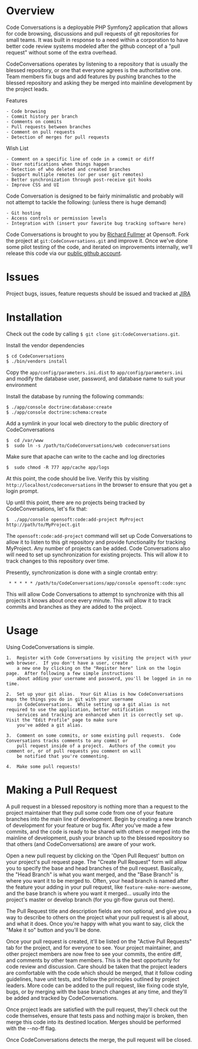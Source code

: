 Overview
========

Code Conversations is a deployable PHP Symfony2 application that allows for code browsing, discussions and pull requests
of git repositories for small teams.  It was built in response to a need within a corporation to have better code review
systems modeled after the github concept of a "pull request" without some of the extra overhead.

CodeConversations operates by listening to a repository that is usually the blessed repository, or one that everyone
agrees is the authoritative one.  Team members fix bugs and add features by pushing branches to the blessed repository
and asking they be merged into mainline development by the project leads.

Features

	- Code browsing
	- Commit history per branch
	- Comments on commits
	- Pull requests between branches
	- Comment on pull requests
	- Detection of merges for pull requests

Wish List

	- Comment on a specific line of code in a commit or diff
	- User notifications when things happen
	- Detection of who deleted and created branches
	- Support multiple remotes (or per user git remotes)
	- Better synchronization through post-receive git hooks
	- Improve CSS and UI

Code Conversation is designed to be fairly minimalistic and probably will not attempt to tackle the following: (unless
there is huge demand)

	- Git hosting
	- Access controls or permission levels
	- Integration with (insert your favorite bug tracking software here)

Code Conversations is brought to you by [Richard Fullmer](http://github.com/richardfullmer) at Opensoft.  Fork the project
at `git:CodeConversations.git` and improve it.  Once we've done some pilot testing of the code, and iterated on improvements
internally, we'll release this code via our [public github account](http://github.com/opensoft).

Issues
======

Project bugs, issues, feature requests should be issued and tracked at [JIRA](https://jira.farheap.com/browse/CC)

Installation
=============

Check out the code by calling `$ git clone git:CodeConversations.git`.

Install the vendor dependencies

	$ cd CodeConversations
	$ ./bin/vendors install

Copy the `app/config/parameters.ini.dist` to `app/config/parameters.ini` and modify the database user, password, and
database name to suit your environment

Install the database by running the following commands:

	$ ./app/console doctrine:database:create
	$ ./app/console doctrine:schema:create

Add a symlink in your local web directory to the public directory of CodeConversations

	$  cd /var/www
	$  sudo ln -s /path/to/CodeConversations/web codeconversations

Make sure that apache can write to the cache and log directories

	$  sudo chmod -R 777 app/cache app/logs

At this point, the code should be live.  Verify this by visiting `http://localhost/codeconversations` in the browser to
ensure that you get a login prompt.

Up until this point, there are no projects being tracked by CodeConversations, let's fix that:

	$  ./app/console opensoft:code:add-project MyProject http://path/to/MyProject.git

The `opensoft:code:add-project` command will set up Code Conversations to allow it to listen to this git repository and
provide functionality for tracking MyProject. Any number of projects can be added. Code Conversations also will need to
set up synchronization for existing projects.  This will allow it to track changes to this repository over time.

Presently, synchronization is done with a single crontab entry:

     * * * * * /path/to/CodeConversations/app/console opensoft:code:sync

This will allow Code Conversations to attempt to synchronize with this all projects it knows about once every minute.  This
will allow it to track commits and branches as they are added to the project.

Usage
=====

Using CodeConversations is simple.

	1.  Register with Code Conversations by visiting the project with your web browser.  If you don't have a user, create
	    a new one by clicking on the "Register here" link on the login page.  After following a few simple instructions
	    about adding your username and password, you'll be logged in in no time.

	2.  Set up your git alias.  Your Git Alias is how CodeConversations maps the things you do in git with your username
	    in CodeConversations.  While setting up a git alias is not required to use the application, better notification
	    services and tracking are enhanced when it is correctly set up.  Visit the "Edit Profile" page to make sure
	    you've added a git alias.

	3.  Comment on some commits, or some existing pull requests.  Code Conversations tracks comments to any commit or
	    pull request inside of a project.  Authors of the commit you comment or, or of pull requests you comment on will
	    be notified that you're commenting.
	    
	4.  Make some pull requests!

Making a Pull Request
=====================

A pull request in a blessed repository is nothing more than a request to the project maintainer that they pull some code
from one of your feature branches into the main line of development.  Begin by creating a new branch of development for
your feature or bug fix.  After you've made a few commits, and the code is ready to be shared with others or merged into
the mainline of development, push your branch up to the blessed repository so that others (and CodeConversations) are
aware of your work.

Open a new pull request by clicking on the 'Open Pull Request' button on your project's pull request page.  The "Create
Pull Request" form will allow you to specify the base and head branches of the pull request.  Basically, the "Head
Branch" is what you want merged, and the "Base Branch" is where you want it to be merged to.  Often, your head branch is
named after the feature your adding in your pull request, like `feature-make-more-awesome`, and the base branch is where
you want it merged... usually into the project's master or develop branch (for you git-flow gurus out there).

The Pull Request title and description fields are non optional, and give you a way to describe to others on the project
what your pull request is all about, and what it does.  Once you're happy with what you want to say, click the "Make it
so" button and you'll be done.

Once your pull request is created, it'll be listed on the "Active Pull Requests" tab for the project, and for everyone
to see.  Your project maintainer, and other project members are now free to see your commits, the entire diff, and
comments by other team members.  This is the best opportunity for code review and discussion.  Care should be taken that
the project leaders are comfortable with the code which should be merged, that it follow coding guidelines, have unit
tests, and follow the principles outlined by project leaders.  More code can be added to the pull request, like fixing
code style, bugs, or by merging with the base branch changes at any time, and they'll be added and tracked by
CodeConversations.

Once project leads are satisfied with the pull request, they'll check out the code themselves, ensure that tests pass
and nothing major is broken, then merge this code into its destined location.  Merges should be performed with the --no-ff
flag.

Once CodeConversations detects the merge, the pull request will be closed.

